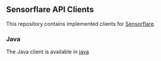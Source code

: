 ## Sensorflare API Clients

This repository contains implemented clients for [Sensorflare](http://sensorflare.com).

### Java 
The Java client is available in [java](java)
